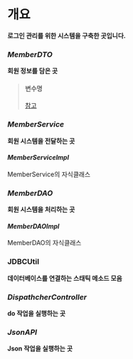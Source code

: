 # 개요
**로그인 관리를 위한 시스템을 구축한 곳입니다.**

### *MemberDTO*
**회원 정보를 담은 곳**

> #### 변수명
> [참고](database)

### *MemberService*
**회원 시스템을 전달하는 곳**

#### *MemberServiceImpl*
MemberService의 자식클래스

### *MemberDAO*
**회원 시스템을 처리하는 곳**

#### *MemberDAOImpl*
MemberDAO의 자식클래스

### **JDBCUtil**
**데이터베이스를 연결하는 스태틱 메소드 모음**

### *DispathcherController*
**do 작업을 실행하는 곳**

### *JsonAPI*
**Json 작업을 실행하는 곳**
